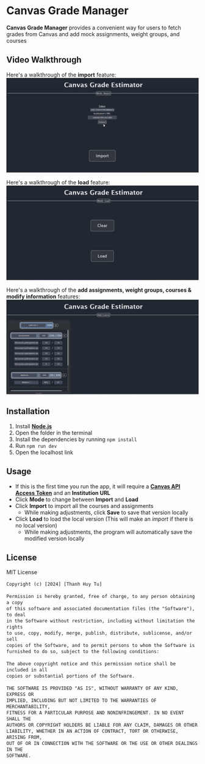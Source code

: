 # Canvas Grade Manager

**Canvas Grade Manager** provides a convenient way for users to fetch grades from Canvas and add mock assignments, weight groups, and courses

## Video Walkthrough

Here's a walkthrough of the **import** feature:
![](https://github.com/TuThanhHuy2124/Canvas-Grade-Manager/blob/main/public/import.gif)

Here's a walkthrough of the **load** feature:
![](https://github.com/TuThanhHuy2124/Canvas-Grade-Manager/blob/main/public/load.gif)

Here's a walkthrough of the **add assignments, weight groups, courses & modify information** features:
![](https://github.com/TuThanhHuy2124/Canvas-Grade-Manager/blob/main/public/modify.gif)

## Installation

1. Install [**Node.js**](https://nodejs.org/en)
2. Open the folder in the terminal
3. Install the dependencies by running ```npm install```
4. Run ```npm run dev```
5. Open the localhost link

## Usage

* If this is the first time you run the app, it will require a [**Canvas API Access Token**]() and an **Institution URL**
* Click **Mode** to change between **Import** and **Load**
* Click **Import** to import all the courses and assignments
  * While making adjustments, click **Save** to save that version locally
* Click **Load** to load the local version (This will make an *import* if there is no local version)
  * While making adjustments, the program will automatically save the modified version locally

## License

MIT License

    Copyright (c) [2024] [Thanh Huy Tu]
  
    Permission is hereby granted, free of charge, to any person obtaining a copy
    of this software and associated documentation files (the "Software"), to deal
    in the Software without restriction, including without limitation the rights
    to use, copy, modify, merge, publish, distribute, sublicense, and/or sell
    copies of the Software, and to permit persons to whom the Software is
    furnished to do so, subject to the following conditions:
    
    The above copyright notice and this permission notice shall be included in all
    copies or substantial portions of the Software.
    
    THE SOFTWARE IS PROVIDED "AS IS", WITHOUT WARRANTY OF ANY KIND, EXPRESS OR
    IMPLIED, INCLUDING BUT NOT LIMITED TO THE WARRANTIES OF MERCHANTABILITY,
    FITNESS FOR A PARTICULAR PURPOSE AND NONINFRINGEMENT. IN NO EVENT SHALL THE
    AUTHORS OR COPYRIGHT HOLDERS BE LIABLE FOR ANY CLAIM, DAMAGES OR OTHER
    LIABILITY, WHETHER IN AN ACTION OF CONTRACT, TORT OR OTHERWISE, ARISING FROM,
    OUT OF OR IN CONNECTION WITH THE SOFTWARE OR THE USE OR OTHER DEALINGS IN THE
    SOFTWARE.
